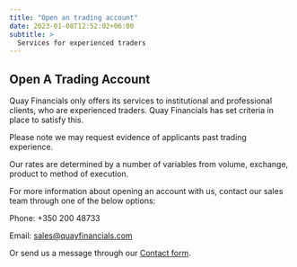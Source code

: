 ```yaml
---
title: "Open an trading account"
date: 2023-01-08T12:52:02+06:00
subtitle: >
  Services for experienced traders
---
```


## Open A Trading Account

Quay Financials only offers its services to institutional and professional clients, who are experienced traders. Quay Financials has set criteria in place to satisfy this.

Please note we may request evidence of applicants past trading experience.

Our rates are determined by a number of variables from volume, exchange, product to method of execution.

For more information about opening an account with us, contact our sales team through one of the below options:

Phone: +350 200 48733

Email: sales@quayfinancials.com

Or send us a message through our [Contact form](/contact).
